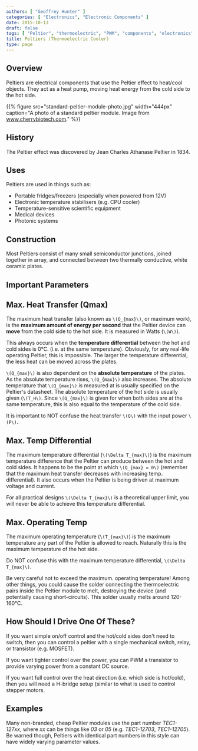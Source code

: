 ```yaml
---
authors: [ "Geoffrey Hunter" ]
categories: [ "Electronics", "Electronic Components" ]
date: 2015-10-13
draft: false
tags: [ "Peltier", "thermoelectric", "PWM", "components", "electronics" ]
title: Peltiers (Thermoelectric Cooler)
type: page
---
```


<h2>Overview</h2>

Peltiers are electrical components that use the Peltier effect to heat/cool objects. They act as a heat pump, moving heat energy from the cold side to the hot side.

{{% figure src="standard-peltier-module-photo.jpg" width="444px" caption="A photo of a standard peltier module. Image from www.cherrybiotech.com."  %}}

<h2>History</h2>

The Peltier effect was discovered by Jean Charles Athanase Peltier in 1834.

<h2>Uses</h2>

<p>Peltiers are used in things such as:</p>

<ul>
  <li>Portable fridges/freezers (especially when powered from 12V)</li>
  <li>Electronic temperature stabilisers (e.g. CPU cooler)</li>
  <li>Temperature-sensitive scientific equipment</li>
  <li>Medical devices</li>
  <li>Photonic systems</li>
</ul>

## Construction

Most Peltiers consist of many small semiconductor junctions, joined together in array, and connected between two thermally conductive, white ceramic plates.

## Important Parameters

## Max. Heat Transfer (Qmax)

The maximum heat transfer (also known as `\(Q_{max}\)`, or maximum work), is the **maximum amount of energy per second** that the Peltier device can **move** from the cold side to the hot side. It is measured in Watts (`\(W\)`).

This always occurs when the **temperature differential** between the hot and cold sides is 0°C. (i.e. at the same temperature). Obviously, for any real-life operating Peltier, this is impossible. The larger the temperature differential, the less heat can be moved across the plates.

`\(Q_{max}\)` is also dependent on the **absolute temperature** of the plates. As the absolute temperature rises, `\(Q_{max}\)` also increases. The absolute temperature that `\(Q_{max}\)` is measured at is usually specified on the Peltier's datasheet. The absolute temperature of the hot side is usually given (`\(T_H\)`. Since `\(Q_{max}\)` is given for when both sides are at the same temperature, this is also equal to the temperature of the cold side.

It is important to NOT confuse the heat transfer `\(Q\)` with the input power `\(P\)`.

## Max. Temp Differential

The maximum temperature differential (`\(\Delta T_{max}\)`) is the maximum temperature difference that the Peltier can produce between the hot and cold sides. It happens to be the point at which `\(Q_{max} = 0\)` (remember that the maximum heat transfer decreases with increasing temp. differential). It also occurs when the Peltier is being driven at maximum voltage and current.

For all practical designs `\(\Delta T_{max}\)` is a theoretical upper limit, you will never be able to achieve this temperature differential.

## Max. Operating Temp

The maximum operating temperature (`\(T_{max}\)`) is the maximum temperature any part of the Peltier is allowed to reach. Naturally this is the maximum temperature of the hot side.

Do NOT confuse this with the maximum temperature differential, `\(\Delta T_{max}\)`.

Be very careful not to exceed the maximum. operating temperature! Among other things, you could cause the solder connecting the thermoelectric pairs inside the Peltier module to melt, destroying the device (and potentially causing short-circuits). This solder usually melts around 120-160°C.

## How Should I Drive One Of These?

If you want simple on/off control and the hot/cold sides don't need to switch, then you can control a peltier with a single mechanical switch, relay, or transistor (e.g. MOSFET).

If you want tighter control over the power, you can PWM a transistor to provide varying power from a constant DC source.

If you want full control over the heat direction (i.e. which side is hot/cold), then you will need a H-bridge setup (similar to what is used to control stepper motors.

## Examples

Many non-branded, cheap Peltier modules use the part number _TEC1-127xx_, where _xx_ can be things like _03_ or _05_ (e.g. _TEC1-12703_, _TEC1-12705_). Be warned though, Peltiers with identical part numbers in this style can have widely varying parameter values.
